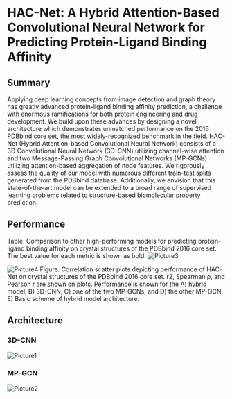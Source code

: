  # HAC-Net: A Hybrid Attention-Based Convolutional Neural Network for Predicting Protein-Ligand Binding Affinity

## Summary
Applying deep learning concepts from image detection and graph theory has greatly advanced protein-ligand binding affinity prediction, a challenge with enormous ramifications for both protein engineering and drug development. We build upon these advances by designing a novel architecture which demonstrates unmatched performance on the 2016 PDBbind core set, the most widely-recognized benchmark in the field. HAC-Net (Hybrid Attention-based Convolutional Neural Network) consists of a 3D Convolutional Neural Network (3D-CNN) utilizing channel-wise attention and two Message-Passing Graph Convolutional Networks (MP-GCNs) utilizing attention-based aggregation of node features. We rigorously assess the quality of our model with numerous different train-test splits generated from the PDBbind database. Additionally, we envision that this state-of-the-art model can be extended to a broad range of supervised learning problems related to structure-based biomolecular property prediction. 

## Performance
Table. Comparison to other high-performing models for predicting protein-ligand binding affinity on crystal structures of the PDBbind 2016 core set. The best value for each metric is shown as bold.
![Picture3](https://user-images.githubusercontent.com/98780179/190861777-fdc5889f-0c8d-4876-9406-a8e7b77ffc83.png)

![Picture4](https://user-images.githubusercontent.com/98780179/190861822-40bd2ab2-91ca-4cf2-9659-d28f75438531.png)
Figure. Correlation scatter plots depicting performance of HAC-Net on crystal structures of the PDBbind 2016 core set. r2, Spearman ρ, and Pearson r are shown on plots. Performance is shown for the A) hybrid model, B) 3D-CNN, C) one of the two MP-GCNs, and D) the other MP-GCN. E) Basic scheme of hybrid model architecture.

## Architecture

### 3D-CNN
![Picture1](https://user-images.githubusercontent.com/98780179/190861913-9e7b2264-33f5-486a-962c-d701c90d5450.png)

### MP-GCN
![Picture2](https://user-images.githubusercontent.com/98780179/190861918-6f0bd1fa-d088-4fb2-9a24-606485c9feb7.png)
